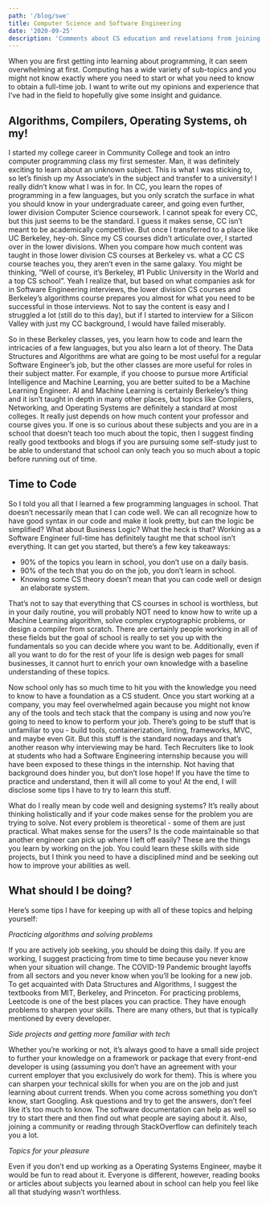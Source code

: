 ```yaml
---
path: '/blog/swe'
title: Computer Science and Software Engineering
date: '2020-09-25'
description: 'Comments about CS education and revelations from joining industry'
---
```


When you are first getting into learning about programming, it can seem overwhelming at first. Computing has a wide variety of sub-topics and you might not know exactly where you need to start or what you need to know to obtain a full-time job. I want to write out my opinions and experience that I’ve had in the field to hopefully give some insight and guidance.

## Algorithms, Compilers, Operating Systems, oh my!

I started my college career in Community College and took an intro computer programming class my first semester. Man, it was definitely exciting to learn about an unknown subject. This is what I was sticking to, so let’s finish up my Associate’s in the subject and transfer to a university! I really didn’t know what I was in for. In CC, you learn the ropes of programming in a few languages, but you only scratch the surface in what you should know in your undergraduate career, and going even further, lower division Computer Science coursework. I cannot speak for every CC, but this just seems to be the standard. I guess it makes sense, CC isn’t meant to be academically competitive. But once I transferred to a place like UC Berkeley, hey-oh. Since my CS courses didn’t articulate over, I started over in the lower divisions. When you compare how much content was taught in those lower division CS courses at Berkeley vs. what a CC CS course teaches you, they aren’t even in the same galaxy. You might be thinking, “Well of course, it’s Berkeley, #1 Public University in the World and a top CS school”. Yeah I realize that, but based on what companies ask for in Software Engineering interviews, the lower division CS courses and Berkeley’s algorithms course prepares you almost for what you need to be successful in those interviews. Not to say the content is easy and I struggled a lot (still do to this day), but if I started to interview for a Silicon Valley with just my CC background, I would have failed miserably.

So in these Berkeley classes, yes, you learn how to code and learn the intricacies of a few languages, but you also learn a lot of theory. The Data Structures and Algorithms are what are going to be most useful for a regular Software Engineer’s job, but the other classes are more useful for roles in their subject matter. For example, if you choose to pursue more Artificial Intelligence and Machine Learning, you are better suited to be a Machine Learning Engineer. AI and Machine Learning is certainly Berkeley’s thing and it isn’t taught in depth in many other places, but topics like Compilers, Networking, and Operating Systems are definitely a standard at most colleges. It really just depends on how much content your professor and course gives you. If one is so curious about these subjects and you are in a school that doesn’t teach too much about the topic, then I suggest finding really good textbooks and blogs if you are pursuing some self-study just to be able to understand that school can only teach you so much about a topic before running out of time.

## Time to Code

So I told you all that I learned a few programming languages in school. That doesn’t necessarily mean that I can code well. We can all recognize how to have good syntax in our code and make it look pretty, but can the logic be simplified? What about Business Logic? What the heck is that? Working as a Software Engineer full-time has definitely taught me that school isn’t everything. It can get you started, but there’s a few key takeaways:

- 90% of the topics you learn in school, you don’t use on a daily basis.
- 90% of the tech that you do on the job, you don’t learn in school.
- Knowing some CS theory doesn’t mean that you can code well or design an elaborate system.

That’s not to say that everything that CS courses in school is worthless, but in your daily routine, you will probably NOT need to know how to write up a Machine Learning algorithm, solve complex cryptographic problems, or design a compiler from scratch. There are certainly people working in all of these fields but the goal of school is really to set you up with the fundamentals so you can decide where you want to be. Additionally, even if all you want to do for the rest of your life is design web pages for small businesses, it cannot hurt to enrich your own knowledge with a baseline understanding of these topics.

Now school only has so much time to hit you with the knowledge you need to know to have a foundation as a CS student. Once you start working at a company, you may feel overwhelmed again because you might not know any of the tools and tech stack that the company is using and now you’re going to need to know to perform your job. There’s going to be stuff that is unfamiliar to you - build tools, containerization, linting, frameworks, MVC, and maybe even Git. But this stuff is the standard nowadays and that’s another reason why interviewing may be hard. Tech Recruiters like to look at students who had a Software Engineering internship because you will have been exposed to these things in the internship. Not having that background does hinder you, but don’t lose hope! If you have the time to practice and understand, then it will all come to you! At the end, I will disclose some tips I have to try to learn this stuff.

What do I really mean by code well and designing systems? It’s really about thinking holistically and if your code makes sense for the problem you are trying to solve. Not every problem is theoretical - some of them are just practical. What makes sense for the users? Is the code maintainable so that another engineer can pick up where I left off easily? These are the things you learn by working on the job. You could learn these skills with side projects, but I think you need to have a disciplined mind and be seeking out how to improve your abilities as well.

## What should I be doing?

Here’s some tips I have for keeping up with all of these topics and helping yourself:

_Practicing algorithms and solving problems_

If you are actively job seeking, you should be doing this daily. If you are working, I suggest practicing from time to time because you never know when your situation will change. The COVID-19 Pandemic brought layoffs from all sectors and you never know when you’ll be looking for a new job. To get acquainted with Data Structures and Algorithms, I suggest the textbooks from MIT, Berkeley, and Princeton. For practicing problems, Leetcode is one of the best places you can practice. They have enough problems to sharpen your skills. There are many others, but that is typically mentioned by every developer.

_Side projects and getting more familiar with tech_

Whether you’re working or not, it’s always good to have a small side project to further your knowledge on a framework or package that every front-end developer is using (assuming you don’t have an agreement with your current employer that you exclusively do work for them). This is where you can sharpen your technical skills for when you are on the job and just learning about current trends. When you come across something you don’t know, start Googling. Ask questions and try to get the answers, don’t feel like it’s too much to know. The software documentation can help as well so try to start there and then find out what people are saying about it. Also, joining a community or reading through StackOverflow can definitely teach you a lot.

_Topics for your pleasure_

Even if you don’t end up working as a Operating Systems Engineer, maybe it would be fun to read about it. Everyone is different, however, reading books or articles about subjects you learned about in school can help you feel like all that studying wasn’t worthless.
